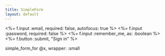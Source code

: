 ```yaml
---
title: SimpleForm
layout: default
---
```


<%= f.input :email, required: false, autofocus: true %>
<%= f.input :password, required: false %>
<%= f.input :remember_me, as: :boolean %>
<%= f.button :submit, "Sign in" %>

simple_form_for @x,
  wrapper: :small
